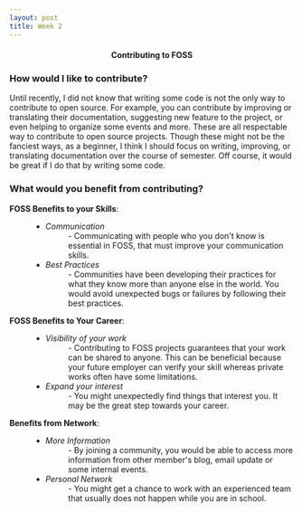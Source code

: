 ```yaml
---
layout: post
title: Week 2
---
```


[//]: # (Title)
<h4 align="center"><b> Contributing to FOSS</b></h4>

[//]: # (Content)
### How would I like to contribute? ###
Until recently, I did not know that writing some code is not the only way to
contribute to open source. For example, you can contribute by
improving or translating their documentation, suggesting new feature to the
project, or even helping to organize some events and more. These are all
respectable way to contribute to open source projects. Though these
might not be the fanciest ways, as a beginner, I think I should
focus on writing, improving, or translating documentation over the course of
semester. Off course, it would be great if I do that by writing some code.

### What would you benefit from contributing? ###
<dl>
    <dt><b>FOSS Benefits to your Skills</b>:</dt>
    <dd>
        <dl><ul><li>
            <dt><i>Communication</i></dt>
            <dd>- Communicating with people who you don't know is essential in FOSS,
                that must improve your communication skills.</dd></li>
        <li>
            <dt><i>Best Practices</i></dt>
            <dd>- Communities have been developing their practices for what they
                know more than anyone else in the world. You would avoid
                unexpected bugs or failures by following their best
                practices.</dd>
        </li>
            </ul></dl>
    </dd>
    <dt><b>FOSS Benefits to Your Career</b>:</dt>
    <dd>
        <dl><ul><li>
            <dt><i>Visibility of your work</i></dt>
            <dd>- Contributing to FOSS projects guarantees that your work can be
                shared to anyone. This can be beneficial because your future
                employer can verify your skill whereas private works often have
                some limitations.</dd></li>
        <li>
            <dt><i>Expand your interest</i></dt>
            <dd>- You might unexpectedly find things that interest you. It may be
                the great step towards your career.</dd>
        </li>
        </ul></dl>
    </dd>
    <dt><b>Benefits from Network</b>:</dt>
    <dd>
        <dl><ul><li>
            <dt><i>More Information</i></dt>
            <dd>- By joining a community, you would be able to access more
                  information from other member's blog, email update or some
                  internal events.</dd>
        </li>
        <li>
            <dt><i>Personal Network</i></dt>
            <dd>- You might get a chance to work with an experienced team that
            usually does not happen while you are in school.</dd>
        </li>
        </ul></dl>
    </dd>
</dl>

